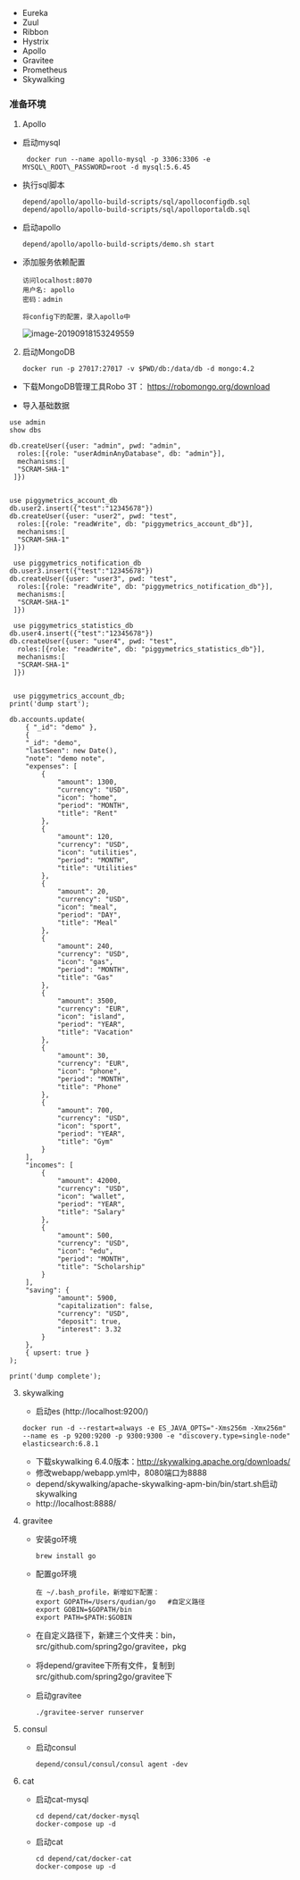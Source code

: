 
* Eureka
* Zuul
* Ribbon
* Hystrix
* Apollo
* Gravitee
* Prometheus
* Skywalking

### 准备环境

1. Apollo
* 启动mysql
   ```text
    docker run --name apollo-mysql -p 3306:3306 -e MYSQL\_ROOT\_PASSWORD=root -d mysql:5.6.45
   ```

* 执行sql脚本

  ```
  depend/apollo/apollo-build-scripts/sql/apolloconfigdb.sql
  depend/apollo/apollo-build-scripts/sql/apolloportaldb.sql
  ```

* 启动apollo

  ```text
  depend/apollo/apollo-build-scripts/demo.sh start
  ```

* 添加服务依赖配置

  ```
  访问localhost:8070
  用户名: apollo
  密码：admin
  
  将config下的配置，录入apollo中
  ```

  ![image-20190918153249559](images/readme/apollo_config.png)

 

2. 启动MongoDB

   ```
   docker run -p 27017:27017 -v $PWD/db:/data/db -d mongo:4.2
   ```


* 下载MongoDB管理工具Robo 3T： https://robomongo.org/download

* 导入基础数据

```
use admin
show dbs

db.createUser({user: "admin", pwd: "admin", 
  roles:[{role: "userAdminAnyDatabase", db: "admin"}], 
  mechanisms:[  
  "SCRAM-SHA-1"
 ]})

 
use piggymetrics_account_db
db.user2.insert({"test":"12345678"})
db.createUser({user: "user2", pwd: "test", 
  roles:[{role: "readWrite", db: "piggymetrics_account_db"}], 
  mechanisms:[  
  "SCRAM-SHA-1"
 ]})
 
 use piggymetrics_notification_db
db.user3.insert({"test":"12345678"})
db.createUser({user: "user3", pwd: "test", 
  roles:[{role: "readWrite", db: "piggymetrics_notification_db"}], 
  mechanisms:[  
  "SCRAM-SHA-1"
 ]})
 
 use piggymetrics_statistics_db
db.user4.insert({"test":"12345678"})
db.createUser({user: "user4", pwd: "test", 
  roles:[{role: "readWrite", db: "piggymetrics_statistics_db"}], 
  mechanisms:[  
  "SCRAM-SHA-1"
 ]})

 
 use piggymetrics_account_db;
print('dump start');

db.accounts.update(
    { "_id": "demo" },
    {
    "_id": "demo",
    "lastSeen": new Date(),
    "note": "demo note",
    "expenses": [
        {
            "amount": 1300,
            "currency": "USD",
            "icon": "home",
            "period": "MONTH",
            "title": "Rent"
        },
        {
            "amount": 120,
            "currency": "USD",
            "icon": "utilities",
            "period": "MONTH",
            "title": "Utilities"
        },
        {
            "amount": 20,
            "currency": "USD",
            "icon": "meal",
            "period": "DAY",
            "title": "Meal"
        },
        {
            "amount": 240,
            "currency": "USD",
            "icon": "gas",
            "period": "MONTH",
            "title": "Gas"
        },
        {
            "amount": 3500,
            "currency": "EUR",
            "icon": "island",
            "period": "YEAR",
            "title": "Vacation"
        },
        {
            "amount": 30,
            "currency": "EUR",
            "icon": "phone",
            "period": "MONTH",
            "title": "Phone"
        },
        {
            "amount": 700,
            "currency": "USD",
            "icon": "sport",
            "period": "YEAR",
            "title": "Gym"
        }
    ],
    "incomes": [
        {
            "amount": 42000,
            "currency": "USD",
            "icon": "wallet",
            "period": "YEAR",
            "title": "Salary"
        },
        {
            "amount": 500,
            "currency": "USD",
            "icon": "edu",
            "period": "MONTH",
            "title": "Scholarship"
        }
    ],
    "saving": {
            "amount": 5900,
            "capitalization": false,
            "currency": "USD",
            "deposit": true,
            "interest": 3.32
        }
    },
    { upsert: true }
);

print('dump complete');
```

3. skywalking

   * 启动es (http://localhost:9200/)

   ````
   docker run -d --restart=always -e ES_JAVA_OPTS="-Xms256m -Xmx256m" --name es -p 9200:9200 -p 9300:9300 -e "discovery.type=single-node" elasticsearch:6.8.1
   ````

   * 下载skywalking 6.4.0版本：http://skywalking.apache.org/downloads/
   * 修改webapp/webapp.yml中，8080端口为8888
   * depend/skywalking/apache-skywalking-apm-bin/bin/start.sh启动skywalking
   * http://localhost:8888/

4. gravitee

   * 安装go环境

     ```
     brew install go
     ```

   * 配置go环境

     ```
     在 ~/.bash_profile，新增如下配置：
     export GOPATH=/Users/qudian/go   #自定义路径
     export GOBIN=$GOPATH/bin
     export PATH=$PATH:$GOBIN
     
     ```

   * 在自定义路径下，新建三个文件夹：bin，src/github.com/spring2go/gravitee，pkg

   * 将depend/gravitee下所有文件，复制到src/github.com/spring2go/gravitee下

   * 启动gravitee

     ```
     ./gravitee-server runserver
     ```

5. consul

   * 启动consul

     ```
     depend/consul/consul/consul agent -dev
     ```

6. cat

   * 启动cat-mysql

     ```
     cd depend/cat/docker-mysql
     docker-compose up -d
     ```

   * 启动cat

     ```
     cd depend/cat/docker-cat
     docker-compose up -d
     ```

     

